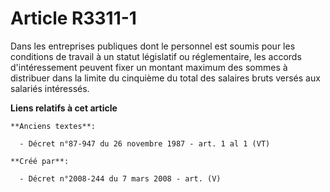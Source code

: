 # Article R3311-1

Dans les entreprises publiques dont le personnel est soumis pour les conditions de travail à un statut législatif ou
réglementaire, les accords d'intéressement peuvent fixer un montant maximum des sommes à distribuer dans la limite du
cinquième du total des salaires bruts versés aux salariés intéressés.

**Liens relatifs à cet article**

	**Anciens textes**:

	  - Décret n°87-947 du 26 novembre 1987 - art. 1 al 1 (VT)

	**Créé par**:

	  - Décret n°2008-244 du 7 mars 2008 - art. (V)
